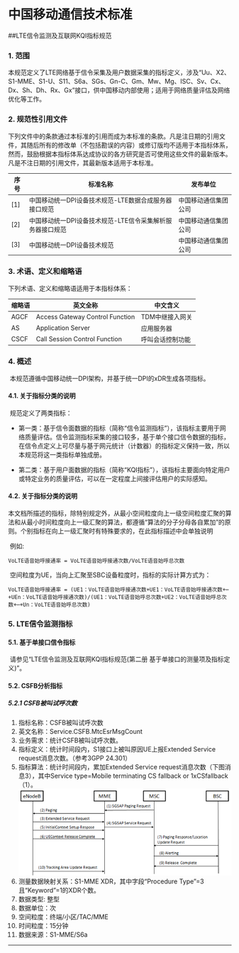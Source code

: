 # 中国移动通信技术标准

##LTE信令监测及互联网KQI指标规范


### 1. 范围

​	本规范定义了LTE网络基于信令采集及用户数据采集的指标定义，涉及“Uu、X2、S1-MME、S1-U、S11、S6a、SGs、Gn-C、Gm、Mw、Mg、ISC、Sv、Cx、Dx、Sh、Dh、Rx、Gx”接口，供中国移动内部使用；适用于网络质量评估及网络优化等工作。

### 2.  规范性引用文件

​	下列文件中的条款通过本标准的引用而成为本标准的条款。凡是注日期的引用文件，其随后所有的修改单（不包括勘误的内容）或修订版均不适用于本指标体系，然而，鼓励根据本指标体系达成协议的各方研究是否可使用这些文件的最新版本。凡是不注日期的引用文件，其最新版本适用于本标准。

| **序号** | **标准名称**                         | 发布单位       |
| ------ | -------------------------------- | ---------- |
| [1]    | 中国移动统一DPI设备技术规范-LTE数据合成服务器接口规范   | 中国移动通信集团公司 |
| [2]    | 中国移动统一DPI设备技术规范-LTE信令采集解析服务器接口规范 | 中国移动通信集团公司 |
| [3]    | 中国移动统一DPI设备技术规范                  | 中国移动通信集团公司 |

### 3. 术语、定义和缩略语

下列术语、定义和缩略语适用于本指标体系：

| **缩略语** | **英文全称**                         | **中文含义**  |
| ------- | -------------------------------- | --------- |
| AGCF    | Access  Gateway Control Function | TDM中继接入网关 |
| AS      | Application  Server              | 应用服务器     |
| CSCF    | Call  Session Control Function   | 呼叫会话控制功能  |

### 4. 概述
​	本规范遵循中国移动统一DPI架构，并基于统一DPI的xDR生成各项指标。
#### 4.1. 关于指标分类的说明
​	规范定义了两类指标：

- 第一类：基于信令面数据的指标（简称“信令监测指标”），该指标主要用于网络质量评估。信令监测指标采集的接口较多，基于单个接口信令数据的指标，在信令点定义上可尽量与基于网元统计（计数器）的指标定义保持一致，所以本规范将这一类指标单独成册。

- 第二类：基于用户面数据的指标（简称“KQI指标”），该指标主要面向特定用户或特定业务的质量评估，可以在一定程度上间接评估用户的实际感知。
#### 4.2. 关于指标分类的说明
​	本文档所描述的指标，除特别规定外，从最小空间粒度向上一级空间粒度汇聚的算法和从最小时间粒度向上一级汇聚的算法，都遵循“算法的分子分母各自累加”的原则。个别指标在向上一级汇聚时有特殊要求的，在此指标描述中会单独说明

​	例如:

```
VoLTE语音始呼接通率 = VoLTE语音始呼接通次数/VoLTE语音始呼总次数
```

​	空间粒度为UE，当向上汇聚至SBC设备粒度时，指标的实际计算方式为：

```
VoLTE语音始呼接通率 = (UE1：VoLTE语音始呼接通次数+UE1：VoLTE语音始呼接通次数+⋯+UEn：VoLTE语音始呼接通次数)/(UE1：VoLTE语音始呼总次数+UE2：VoLTE语音始呼总次数+⋯+Un：VoLTE语音始呼总次数)
```

### 5. LTE信令监测指标

#### 5.1. 基于单接口信令指标

​	请参见“LTE信令监测及互联网KQI指标规范(第二册 基于单接口的测量项及指标定义)”。

#### 5.2. CSFB分析指标

##### 5.2.1 CSFB被叫试呼次数

1. 指标名称：CSFB被叫试呼次数
2. 英文名称：Service.CSFB.MtcEsrMsgCount
3. 业务需求：统计CSFB被叫试呼次数。
4. 指标定义：统计时间段内，S1接口上被叫原因UE上报Extended Service request消息次数。（参考3GPP 24.301）
5. 指标算法：统计时间段内，累加Extended Service request消息次数（下图消息3），其中Service type=Mobile terminating CS fallback or 1xCSfallback（1）。
   ![信令图例](./imgs/image_spec_doc_5_2_1_1.png)
6. 测量数据映射关系：S1-MME XDR，其中字段“Procedure Type”=3且“Keyword”=1的XDR个数。
7. 数据类型: 整型
8. 数据单位：次
9. 空间粒度：终端/小区/TAC/MME
10. 时间粒度：15分钟
11. 数据来源：S1-MME/S6a

---
